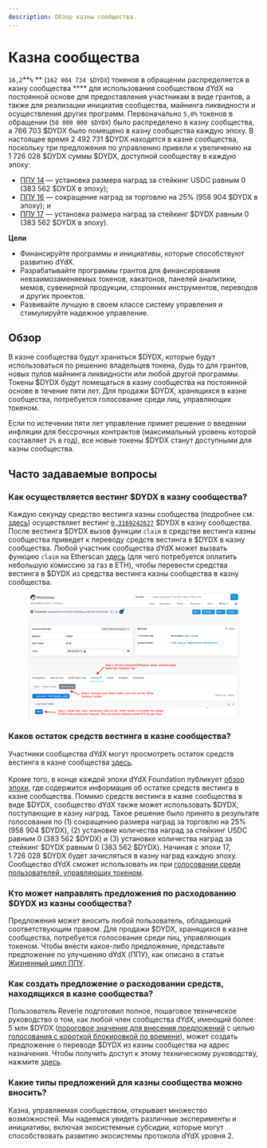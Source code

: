 ```yaml
---
description: Обзор казны сообщества.
---
```


# Казна сообщества

`16,2`**`%` ** (`162 004 734 $DYDX`) токенов в обращении распределяется в казну сообщества **** для использования сообществом dYdX на постоянной основе для предоставления участникам в виде грантов, а также для реализации инициатив сообщества, майнинга ликвидности и осуществления других программ. Первоначально `5,0%` токенов в обращении (`50 000 000 $DYDX`) было распределено в казну сообщества, а 766 703 $DYDX было помещено в казну сообщества каждую эпоху. В настоящее время 2 492 731 $DYDX находятся в казне сообщества, поскольку три предложения по управлению привели к увеличению на 1 726 028 $DYDX суммы $DYDX, доступной сообществу в каждую эпоху:

* [ППУ 14](https://dydx.community/dashboard/proposal/7) — установка размера наград за стейкинг USDC равным 0 (383 562 $DYDX в эпоху);
* [ППУ 16](https://dydx.community/dashboard/proposal/8) — сокращение наград за торговлю на 25% (958 904 $DYDX в эпоху); и
* [ППУ 17](https://dydx.community/dashboard/proposal/9) — установка размера наград за стейкинг $DYDX равным 0 (383 562 $DYDX в эпоху).



**Цели**

* Финансируйте программы и инициативы, которые способствуют развитию dYdX.
* Разрабатывайте программы грантов для финансирования невзаимозаменяемых токенов, хакатонов, панелей аналитики, мемов, сувенирной продукции, сторонних инструментов, переводов и других проектов.
* Развивайте лучшую в своем классе систему управления и стимулируйте надежное управление.

## Обзор

В казне сообщества будут храниться $DYDX, которые будут использоваться по решению владельцев токена, будь то для грантов, новых пулов майнинга ликвидности или любой другой программы. Токены $DYDX будут помещаться в казну сообщества на постоянной основе в течение пяти лет. Для продажи $DYDX, хранящихся в казне сообщества, потребуется голосование среди лиц, управляющих токеном.

Если по истечении пяти лет управление примет решение о введении инфляции для бессрочных контрактов (максимальный уровень которой составляет `2%` в год), все новые токены $DYDX станут доступными для казны сообщества.

## Часто задаваемые вопросы

### Как осуществляется вестинг $DYDX в казну сообщества?

Каждую секунду средство вестинга казны сообщества (подробнее см. [здесь](https://docs.dydx.community/dydx-governance/resources/technical-overview#governance-architecture-overview)) осуществляет вестинг [`0,3169242627`](tel:03169242627) $DYDX в казну сообщества. После вестинга $DYDX вызов функции `claim` в средстве вестинга казны сообщества приведет к переводу средств вестинга в $DYDX в казну сообщества. Любой участник сообщества dYdX может вызвать функцию `claim` на Etherscan [здесь](https://etherscan.io/address/0x08a90Fe0741B7DeF03fB290cc7B273F1855767D8#writeContract) (для чего потребуется оплатить небольшую комиссию за газ в ETH), чтобы перевести средства вестинга в $DYDX из средства вестинга казны сообщества в казну сообщества.

<figure><img src="../.gitbook/assets/claim-function-CT-vester.png" alt=""><figcaption></figcaption></figure>

### Каков остаток средств вестинга в казне сообщества?

Участники сообщества dYdX могут просмотреть остаток средств вестинга в казне сообщества [здесь](https://dydx.shippooor.xyz/). \
\
Кроме того, в конце каждой эпохи dYdX Foundation публикует [обзор эпохи](https://dydx.foundation/blog), где содержится информация об остатке средств вестинга в казне сообщества. Помимо средств вестинга в казне сообщества в виде $DYDX, сообщество dYdX также может использовать $DYDX, поступающие в казну наград. Такое решение было принято в результате голосования по (1) сокращению размера наград за торговлю на 25% (958 904 $DYDX), (2) установке количества наград за стейкинг USDC равным 0 (383 562 $DYDX) и (3) установке количества наград за стейкинг $DYDX равным 0 (383 562 $DYDX). Начиная с эпохи 17, 1 726 028 $DYDX будет зачисляться в казну наград каждую эпоху. Сообщество dYdX сможет использовать их при [голосовании среди пользователей, управляющих токеном](https://docs.dydx.community/dydx-governance/voting-and-governance/governance-parameters).

### Кто может направлять предложения по расходованию $DYDX из казны сообщества?

Предложения может вносить любой пользователь, обладающий соответствующим правом. Для продажи $DYDX, хранящихся в казне сообщества, потребуется голосование среди лиц, управляющих токеном. Чтобы внести какое-либо предложение, представьте предложение по улучшению dYdX (ППУ), как описано в статье [Жизненный цикл ППУ](../voting-and-governance/dip-proposal-lifecycle.md).

### Как создать предложение о расходовании средств, находящихся в казне сообщества?

Пользователь Reverie подготовил полное, пошаговое техническое руководство о том, как любой член сообщества dYdX, имеющий более 5 млн $DYDX ([пороговое значение для внесения предложений](https://docs.dydx.community/dydx-governance/voting-and-governance/governance-parameters#timelock-parameters) с целью [голосования с короткой блокировкой по времени](https://docs.dydx.community/dydx-governance/voting-and-governance/governance-process#short-timelock-executor)), может создать предложение о переводе $DYDX из казны сообщества на адрес назначения. Чтобы получить доступ к этому техническому руководству, нажмите [здесь](https://app.gitbook.com/o/-MeNgGQU0ucT2xo4s8-T/s/-MeNfSkgj48hU0q8Zbjn/\~/changes/EyisuFjLIyJ7K9RzaTfJ/technical-guide-on-building-a-dydx-community-treasury-spending-proposal).

### Какие типы предложений для казны сообщества можно вносить?

Казна, управляемая сообществом, открывает множество возможностей. Мы надеемся увидеть различные эксперименты и инициативы, включая экосистемные субсидии, которые могут способствовать развитию экосистемы протокола dYdX уровня 2.
